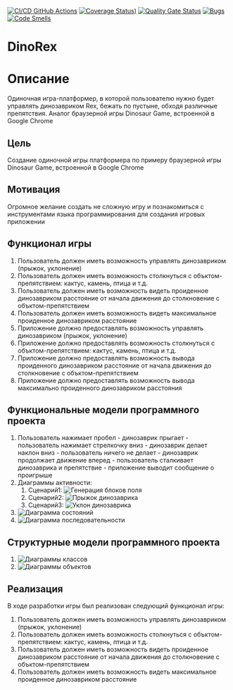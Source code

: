 [![CI/CD GitHub Actions](https://github.com/Artem2035/progect/actions/workflows/action.yml/badge.svg)](https://github.com/Artem2035/progect/actions/workflows/action.yml)
[![Coverage Status](https://coveralls.io/repos/github/Artem2035/progect/badge.svg?branch=master&service=github))](https://coveralls.io/github/Artem2035/progect?branch=master)
[![Quality Gate Status](https://sonarcloud.io/api/project_badges/measure?project=Artem2035_progect&metric=alert_status)](https://sonarcloud.io/summary/new_code?id=Artem2035_progect)
[![Bugs](https://sonarcloud.io/api/project_badges/measure?project=Artem2035_progect&metric=bugs)](https://sonarcloud.io/summary/new_code?id=Artem2035_progect)
[![Code Smells](https://sonarcloud.io/api/project_badges/measure?project=Artem2035_progect&metric=code_smells)](https://sonarcloud.io/summary/new_code?id=Artem2035_progect)

# DinoRex

# Описание
Одиночная игра-платформер, в которой пользователю нужно будет управлять динозавриком Rex, бежать по пустыне, обходя различные препятствия.
Аналог браузерной игры Dinosaur Game, встроенной в Google Chrome
## Цель
Создание одиночной игры платформера по примеру браузерной игры Dinosaur Game, встроенной в Google Chrome
## Мотивация
Огромное желание создать не сложную игру и познакомиться с инструментами языка программирования для создания игровых приложении
## Функционал игры
1. Пользователь должен иметь возможность управлять динозавриком (прыжок, уклонение)
2. Пользователь должен иметь возможность столкнуться с объктом-препятствием: кактус, камень, птица и т.д.
3. Пользователь должен иметь возможность видеть проиденное динозавриком расстояние от начала движения до столкновение с объктом-препятствием
4. Пользователь должен иметь возможность видеть максимальное проиденное динозавриком расстояние
5. Приложение должно предоставлять возможность управлять динозавриком (прыжок, уклонение)
6. Приложение должно предоставлять возможность столкнуться с объктом-препятствием: кактус, камень, птица и т.д.
7. Приложение должно предоставлять возможность вывода проиденного динозавриком расстояние от начала движения до столкновение с объктом-препятствием
8. Приложение должно предоставлять возможность вывода максимально проиденного динозавриком расстояния

## Функциональные модели программного проекта

1. Пользователь нажимает пробел - динозаврик прыгает - пользователь нажимает стрелкочку вниз - динозаврик делает наклон вниз - пользователь ничего не делает - динозаврик продолжает движение вперед - пользователь сталкивает динозаврика и препятствие - приложение выводит сообщение о проигрыше
2. Диаграммы активности:
	1. Сценарий1: ![Генерация блоков поля](https://github.com/Artem2035/progect/blob/master/doc/activity1.dia)
	2. Сценарий2: ![Прыжок динозаврика](https://github.com/Artem2035/progect/blob/master/doc/activity2.dia)
	3. Сценарий3: ![Уклон динозаврика](https://github.com/Artem2035/progect/blob/master/doc/activity3.dia)
3. ![Диаграмма состояний](https://github.com/Artem2035/progect/blob/master/doc/smd-dino.dia)
4. ![Диаграмма последовательности](https://github.com/Artem2035/progect/blob/master/doc/seq-diam.dia)

## Структурные модели программного проекта
1. ![Диаграммы классов](https://github.com/Artem2035/progect/blob/master/doc/class.dia)
2. ![Диаграммы объектов](https://github.com/Artem2035/progect/blob/master/doc/object.dia)

## Реализация
В ходе разработки игры был реализован следующий функционал игры:
1. Пользователь должен иметь возможность управлять динозавриком (прыжок, уклонение)
2. Пользователь должен иметь возможность столкнуться с объктом-препятствием: кактус, камень, птица и т.д.
3. Пользователь должен иметь возможность видеть проиденное динозавриком расстояние от начала движения до столкновение с объктом-препятствием
4. Пользователь должен иметь возможность видеть максимальное проиденное динозавриком расстояние

